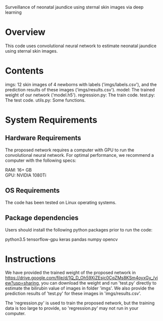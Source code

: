 Surveillance of neonatal jaundice using sternal skin images via deep learning

# Overview

This code uses convolutional neural network to estimate neonatal jaundice using sternal skin images.

# Contents

imgs: 12 skin images of 4 newborns with labels ('imgs/labels.csv'), and the prediction results of these images ('imgs/results.csv').
model: The trained weight of our network ('model.h5').
regression.py: The train code.
test.py: The test code.
utils.py: Some functions.

# System Requirements

## Hardware Requirements

The proposed network requires a computer with GPU to run the convolutional neural network. 
For optimal performance, we recommend a computer with the following specs:

RAM: 16+ GB  
GPU: NVIDIA 1080Ti

## OS Requirements

The code has been tested on Linux operating systems.

## Package dependencies

Users should install the following python packages prior to run the code:

python3.5
tensorflow-gpu
keras
pandas
numpy
opencv

# Instructions
We have provided the trained weight of the proposed network in https://drive.google.com/file/d/1Q_D_Oh59XiZEsjc0CqZMs8KSm4oyxGy_/view?usp=sharing, you can download the weight and run 'test.py' directly to estimate the bilirubin value of images in folder 'imgs'.
We also provide the prediction results of 'test.py' for these images in 'imgs/results.csv'.

The 'regression.py' is used to train the proposed network, but the training data is too large to 
provide, so 'regression.py' may not run in your computer.
